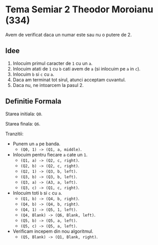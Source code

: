 # Tema Semiar 2 Theodor Moroianu (334)

Avem de verificat daca un numar este sau nu o putere de 2.

## Idee

 1. Inlocuim primul caracter de `1` cu un `a`.
 2. Inlocuim atati de `1` cu `b` cati avem de `a` (si inlocuim pe `a` in `c`).
 3. Inlocuim `b` si `c` cu `a`.
 4. Daca am terminat tot sirul, atunci acceptam cuvantul.
 5. Daca nu, ne intoarcem la pasul 2.

## Definitie Formala

Starea initiala: `Q0`.

Starea finala: `Q6`.

Tranzitii:

 * Punem un `a` pe banda.
    * `(Q0, 1) -> (Q1, a, middle)`.
 * Inlocuim pentru fiecare `a` cate un `1`.
    * `(Q1, a) -> (Q2, c, right)`.
    * `(Q2, b) -> (Q2, c, right)`.
    * `(Q2, 1) -> (Q3, b, left)`.
    * `(Q3, b) -> (Q3, b, left)`.
    * `(Q3, a) -> (A3, a, left)`.
    * `(Q3, c) -> (Q1, c, right)`.
 * Inlocuim toti `b` si `c` cu `a`.
    * `(Q1, b) -> (Q4, b, right)`.
    * `(Q4, b) -> (Q4, b, right)`.
    * `(Q4, 1) -> (Q5, 1, left)`.
    * `(Q4, Blank) -> (Q6, Blank, left)`.
    * `(Q5, b) -> (Q5, a, left)`.
    * `(Q5, c) -> (Q5, a, left)`.
 * Verificam incepem din nou algoritmul.
    * `(Q5, Blank) -> (Q1, Blank, right)`.
